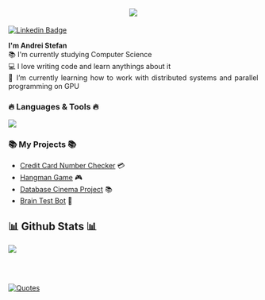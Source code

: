 <h1 align="center">
  <a href="https://git.io/typing-svg">
    <img src="https://readme-typing-svg.herokuapp.com/?lines=Hi,+Developer!+💻;&center=true&size=30">
  </a>
</h1>


[![Linkedin Badge](https://img.shields.io/badge/-Andrei-blue?style=flat-square&logo=Linkedin&logoColor=white&link=https://www.linkedin.com/in/andrei-stefan-61893b274/)](https://www.linkedin.com/in/andrei-stefan-61893b274/)


<p align="justify">
  <strong>I'm Andrei Stefan</strong></u>
  <br>
  📚 I'm currently studying Computer Science
  <br>
  💻 I love writing code and learn anythings about it
  <br>
  🌱 I’m currently learning how to work with distributed systems and parallel programming on GPU
</p>
<h3 align="justify">🔥 Languages & Tools 🔥</h3>
  <p align="justify">
    <a href="https://skillicons.dev">
      <img src="https://skillicons.dev/icons?i=c,cpp,java,python,bash" />
    </a>
  </p>


<h3 align="justify">📚 My Projects 📚</h3>

- [Credit Card Number Checker](https://github.com/Picred/ccn-check) 💳
- [Hangman Game](https://github.com/Picred/hangman-game) 🎮
- [Database Cinema Project](https://github.com/Picred/cinema-database) 📚
- [Brain Test Bot](https://github.com/Picred/brain-test-bot) 🧠

<h2 align="justify">📊 Github Stats 📊</h2>

<p align="justify">
  <img src ="https://github-readme-streak-stats.herokuapp.com?user=picred&theme=dark&hide_border=true&background=FFFFFF00">
</p>

<br>
<br>

[![Quotes](https://quotes-github-readme.vercel.app/api?type=horizontal&theme=monokai)](https://github.com/piyushsuthar/github-readme-quotes)


<!-- 
  ![Java](https://img.shields.io/badge/-Java-181717?style=flat-square&logo=java)
  ![Java](https://img.shields.io/badge/-java-E34A86?style=flat-square&logo=java) 
  ![C++](https://img.shields.io/badge/-C++-00599C?style=flat-square&logo=c)
  ![MySQL](https://img.shields.io/badge/-MySQL-black?style=flat-square&logo=mysql)
  ![Git](https://img.shields.io/badge/-Git-black?style=flat-square&logo=git)
  ![GitHub](https://img.shields.io/badge/-GitHub-181717?style=flat-square&logo=github)
--> 
 
